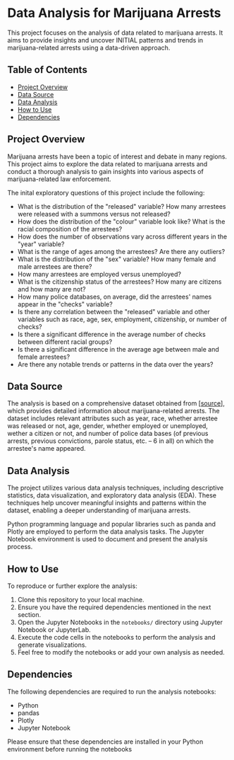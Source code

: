 # Data Analysis for Marijuana Arrests

This project focuses on the analysis of data related to marijuana arrests. It aims to provide insights and uncover INITIAL patterns and trends in marijuana-related arrests using a data-driven approach.

## Table of Contents

- [Project Overview](#project-overview)
- [Data Source](#data-source)
- [Data Analysis](#data-analysis)
- [How to Use](#how-to-use)
- [Dependencies](#dependencies)

## Project Overview

Marijuana arrests have been a topic of interest and debate in many regions. This project aims to explore the data related to marijuana arrests and conduct a thorough analysis to gain insights into various aspects of marijuana-related law enforcement.

The inital exploratory questions of this project include the following:

-  What is the distribution of the "released" variable? How many arrestees were released with a summons versus not released?
-  How does the distribution of the "colour" variable look like? What is the racial composition of the arrestees?
-  How does the number of observations vary across different years in the "year" variable?
-  What is the range of ages among the arrestees? Are there any outliers?
-  What is the distribution of the "sex" variable? How many female and male arrestees are there?
-  How many arrestees are employed versus unemployed?
-  What is the citizenship status of the arrestees? How many are citizens and how many are not?
-  How many police databases, on average, did the arrestees' names appear in the "checks" variable?
-  Is there any correlation between the "released" variable and other variables such as race, age, sex, employment, citizenship, or number of checks?
-  Is there a significant difference in the average number of checks between different racial groups?
-  Is there a significant difference in the average age between male and female arrestees?
-  Are there any notable trends or patterns in the data over the years?

## Data Source

The analysis is based on a comprehensive dataset obtained from [[source](https://www.kaggle.com/datasets/utkarshx27/arrests-for-marijuana-possession/code)], which provides detailed information about marijuana-related arrests. The dataset includes relevant attributes such as year, race, whether arrestee was released or not, age, gender, whether employed or unemployed, wether a citizen or not, and number of police data bases (of previous arrests, previous convictions, parole status, etc. – 6 in all) on which the arrestee's name appeared.

## Data Analysis

The project utilizes various data analysis techniques, including descriptive statistics, data visualization, and exploratory data analysis (EDA). These techniques help uncover meaningful insights and patterns within the dataset, enabling a deeper understanding of marijuana arrests.

Python programming language and popular libraries such as panda and Plotly are employed to perform the data analysis tasks. The Jupyter Notebook environment is used to document and present the analysis process.

## How to Use

To reproduce or further explore the analysis:

1. Clone this repository to your local machine.
2. Ensure you have the required dependencies mentioned in the next section.
3. Open the Jupyter Notebooks in the `notebooks/` directory using Jupyter Notebook or JupyterLab.
4. Execute the code cells in the notebooks to perform the analysis and generate visualizations.
5. Feel free to modify the notebooks or add your own analysis as needed.

## Dependencies

The following dependencies are required to run the analysis notebooks:

- Python
- pandas
- Plotly 
- Jupyter Notebook 

Please ensure that these dependencies are installed in your Python environment before running the notebooks
